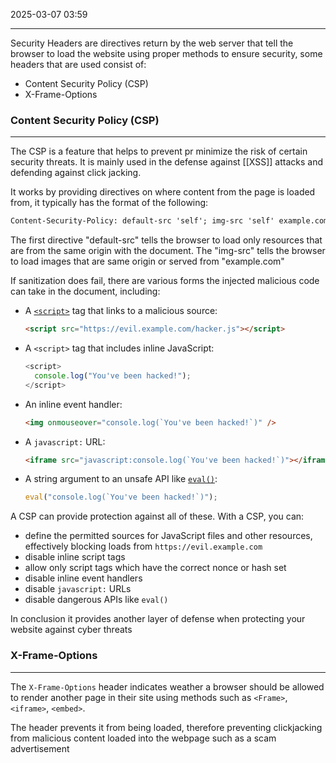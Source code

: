 2025-03-07 03:59

-------------------
Security Headers are directives return by the web server that tell the browser to load the website using proper methods to ensure security, some headers that are used consist of:

- Content Security Policy (CSP)
- X-Frame-Options


### Content Security Policy (CSP)
------------
The CSP is a feature that helps to prevent pr minimize the risk of certain security threats. It is mainly used in the defense against [[XSS]] attacks and defending against click jacking.

It works by providing directives on where content from the page is loaded from, it typically has the format of the following:

```html
Content-Security-Policy: default-src 'self'; img-src 'self' example.com
```

The first directive "default-src" tells the browser to load only resources that are from the same origin with the document. The "img-src" tells the browser to load images that are same origin or served from "example.com"

If sanitization does fail, there are various forms the injected malicious code can take in the document, including:

- A [`<script>`](https://developer.mozilla.org/en-US/docs/Web/HTML/Element/script) tag that links to a malicious source:
    
    
    ```html
    <script src="https://evil.example.com/hacker.js"></script>
    ```
    
- A `<script>` tag that includes inline JavaScript:
    
    
    ```javascript
    <script>
      console.log("You've been hacked!");
    </script>
    ```
    
- An inline event handler:
    
    
    ```html
    <img onmouseover="console.log(`You've been hacked!`)" />
    ```
    
- A `javascript:` URL:
    
    
    ```html
    <iframe src="javascript:console.log(`You've been hacked!`)"></iframe>
    ```
    
- A string argument to an unsafe API like [`eval()`](https://developer.mozilla.org/en-US/docs/Web/JavaScript/Reference/Global_Objects/eval):
    
    
    ```javascript
    eval("console.log(`You've been hacked!`)");
    ```
    

A CSP can provide protection against all of these. With a CSP, you can:

- define the permitted sources for JavaScript files and other resources, effectively blocking loads from `https://evil.example.com`
- disable inline script tags
- allow only script tags which have the correct nonce or hash set
- disable inline event handlers
- disable `javascript:` URLs
- disable dangerous APIs like `eval()`

In conclusion it provides another layer of defense when protecting your website against cyber threats


### X-Frame-Options
-------------
The `X-Frame-Options` header indicates weather a browser should be allowed to render another page in their site using methods such as `<Frame>`, `<iframe>`, `<embed>`. 

The header prevents it from being loaded, therefore preventing clickjacking from malicious content loaded into the webpage such as a scam advertisement